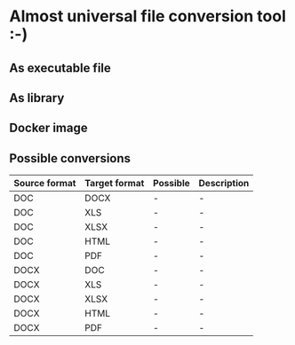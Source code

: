 # Almost universal file conversion tool :-)



## As executable file

## As library

## Docker image

## Possible conversions

|Source format|Target format|Possible|Description|
|-------------|-------------|--------|-----------|
|DOC|DOCX|-|-|
|DOC|XLS|-|-|
|DOC|XLSX|-|-|
|DOC|HTML|-|-|
|DOC|PDF|-|-|
|DOCX|DOC|-|-|
|DOCX|XLS|-|-|
|DOCX|XLSX|-|-|
|DOCX|HTML|-|-|
|DOCX|PDF|-|-|